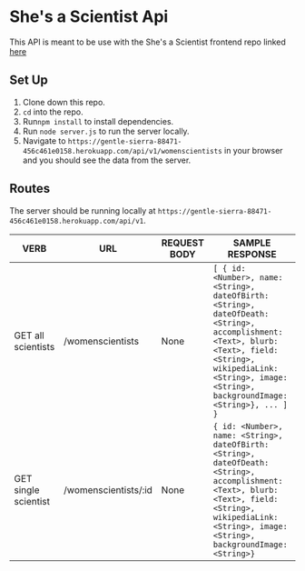 # She's a Scientist Api

This API is meant to be use with the She's a Scientist frontend repo linked [here](https://github.com/pareesakd1118/shes-a-scientist)
## Set Up
1. Clone down this repo.
2. `cd` into the repo.
3. Run`npm install` to install dependencies.
4. Run `node server.js` to run the server locally.
5. Navigate to `https://gentle-sierra-88471-456c461e0158.herokuapp.com/api/v1/womenscientists` in your browser and you should see the data from the server. 


## Routes
The server should be running locally at `https://gentle-sierra-88471-456c461e0158.herokuapp.com/api/v1`.

| **VERB** | **URL** | **REQUEST BODY** | **SAMPLE RESPONSE** |
| -------- | ------- | ---------------- | ------------------- |
| GET all scientists| /womenscientists | None | `[ { id: <Number>, name: <String>, dateOfBirth: <String>, dateOfDeath: <String>, accomplishment: <Text>, blurb: <Text>, field: <String>, wikipediaLink: <String>, image: <String>, backgroundImage: <String>}, ... ] }` |
| GET single scientist | /womenscientists/:id | None | `{ id: <Number>, name: <String>, dateOfBirth: <String>, dateOfDeath: <String>, accomplishment: <Text>, blurb: <Text>, field: <String>, wikipediaLink: <String>, image: <String>, backgroundImage: <String>}` |
